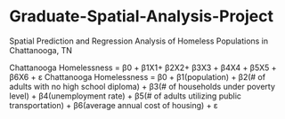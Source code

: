 # Graduate-Spatial-Analysis-Project
Spatial Prediction and Regression Analysis of Homeless Populations in Chattanooga, TN

Chattanooga Homelessness = β0 + β1X1+ β2X2+ β3X3 + β4X4 + β5X5 + β6X6 + ε
Chattanooga Homelessness = β0 + β1(population) + β2(# of adults with no high school diploma) + β3(# of households under poverty level) + β4(unemployment rate) + β5(# of adults utilizing public transportation) + β6(average annual cost of housing) + ε



